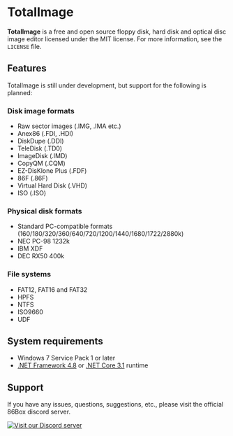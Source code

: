 # TotalImage
**TotalImage** is a free and open source floppy disk, hard disk and optical disc image editor licensed under the MIT license. For more information, see the `LICENSE` file.

## Features
TotalImage is still under development, but support for the following is planned:

### Disk image formats
* Raw sector images (.IMG, .IMA etc.)
* Anex86 (.FDI, .HDI)
* DiskDupe (.DDI)
* TeleDisk (.TD0)
* ImageDisk (.IMD)
* CopyQM (.CQM)
* EZ-DisKlone Plus (.FDF)
* 86F (.86F)
* Virtual Hard Disk (.VHD)
* ISO (.ISO)

### Physical disk formats
* Standard PC-compatible formats (160/180/320/360/640/720/1200/1440/1680/1722/2880k)
* NEC PC-98 1232k
* IBM XDF
* DEC RX50 400k

### File systems
* FAT12, FAT16 and FAT32
* HPFS
* NTFS
* ISO9660
* UDF

## System requirements
* Windows 7 Service Pack 1 or later
* [.NET Framework 4.8](https://dotnet.microsoft.com/download/dotnet-framework/net48) or [.NET Core 3.1](https://dotnet.microsoft.com/download/dotnet-core/3.1) runtime

## Support
If you have any issues, questions, suggestions, etc., please visit the official 86Box discord server.

[![Visit our Discord server](https://discordapp.com/api/guilds/262614059009048590/embed.png)](https://discord.gg/QXK9XTv)
